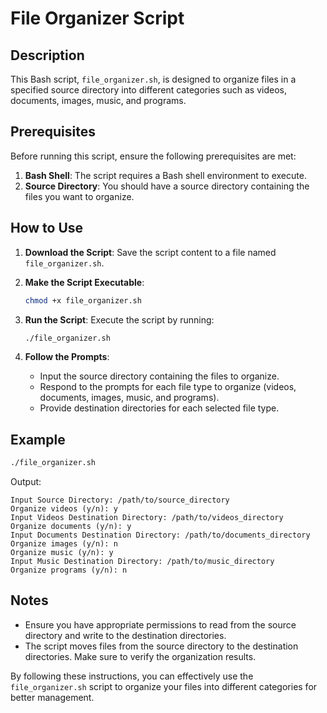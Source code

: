 # File Organizer Script

## Description
This Bash script, `file_organizer.sh`, is designed to organize files in a specified source directory into different categories such as videos, documents, images, music, and programs.
## Prerequisites
Before running this script, ensure the following prerequisites are met:
1. **Bash Shell**: The script requires a Bash shell environment to execute.
2. **Source Directory**: You should have a source directory containing the files you want to organize.

## How to Use

1. **Download the Script**:
   Save the script content to a file named `file_organizer.sh`.

2. **Make the Script Executable**:
   ```bash
   chmod +x file_organizer.sh
   ```

3. **Run the Script**:
   Execute the script by running:
   ```bash
   ./file_organizer.sh
   ```

4. **Follow the Prompts**:
   - Input the source directory containing the files to organize.
   - Respond to the prompts for each file type to organize (videos, documents, images, music, and programs).
   - Provide destination directories for each selected file type.

## Example

```bash
./file_organizer.sh
```
Output:
```
Input Source Directory: /path/to/source_directory
Organize videos (y/n): y
Input Videos Destination Directory: /path/to/videos_directory
Organize documents (y/n): y
Input Documents Destination Directory: /path/to/documents_directory
Organize images (y/n): n
Organize music (y/n): y
Input Music Destination Directory: /path/to/music_directory
Organize programs (y/n): n
```

## Notes
- Ensure you have appropriate permissions to read from the source directory and write to the destination directories.
- The script moves files from the source directory to the destination directories. Make sure to verify the organization results.

By following these instructions, you can effectively use the `file_organizer.sh` script to organize your files into different categories for better management.
